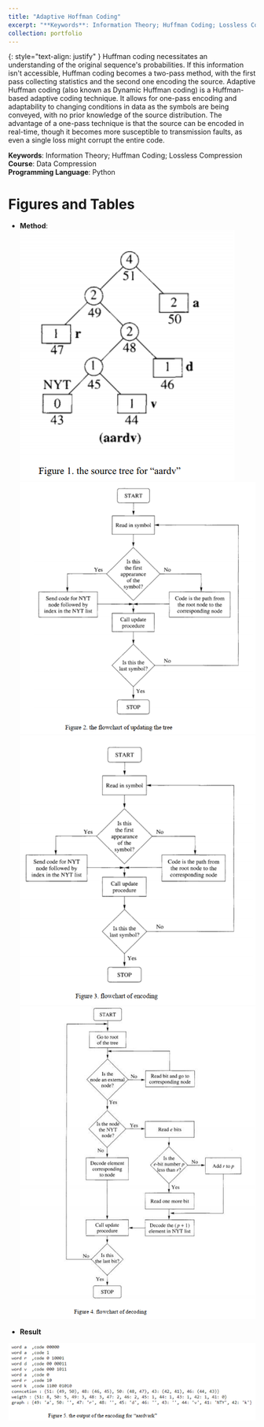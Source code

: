 ```yaml
---
title: "Adaptive Hoffman Coding"
excerpt: "**Keywords**: Information Theory; Huffman Coding; Lossless Compression<br>**Course**: Data Compression"
collection: portfolio
---
```

{: style="text-align: justify" } 
Huffman coding necessitates an understanding of the original sequence's probabilities. If this information isn't accessible, Huffman coding becomes a two-pass method, with the first pass collecting statistics and the second one encoding the source. Adaptive Huffman coding (also known as Dynamic Huffman coding) is a Huffman-based adaptive coding technique. It allows for one-pass encoding and adaptability to changing conditions in data as the symbols are being conveyed, with no prior knowledge of the source distribution. The advantage of a one-pass technique is that the source can be encoded in real-time, though it becomes more susceptible to transmission faults, as even a single loss might corrupt the entire code. 


**Keywords**: Information Theory; Huffman Coding; Lossless Compression<br>**Course**: Data Compression<br>**Programming Language**: Python

Figures and Tables
====
* **Method**:
<img src='/projects images/Adaptive Huffman/1.PNG'><br>
<img src='/projects images/Adaptive Huffman/2.PNG'><br>
<img src='/projects images/Adaptive Huffman/3.PNG'><br>
<img src='/projects images/Adaptive Huffman/4.PNG'><br>

* **Result**
<img src='/projects images/Adaptive Huffman/5.PNG'>





